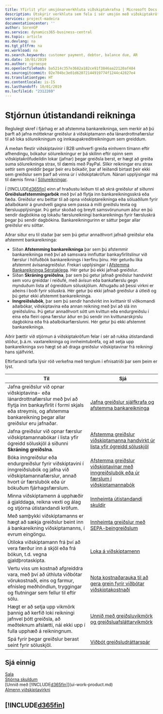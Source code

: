 ```yaml
---
title: Yfirlit yfir umsjónarverkhluta viðskiptakrafna | Microsoft Docs
description: Útskýrir verkhluta sem fela í sér umsjón með viðskiptakröfum og jöfnun greiðslna við fjárhagsfærslur viðskiptamanna og lánardrottna.
services: project-madeira
documentationcenter: ''
author: SorenGP
ms.service: dynamics365-business-central
ms.topic: article
ms.devlang: na
ms.tgt_pltfrm: na
ms.workload: na
ms.search.keywords: customer payment, debtor, balance due, AR
ms.date: 10/01/2019
ms.author: sgroespe
ms.openlocfilehash: ba5214c357e3682a182ce91f3846aa22120af484
ms.sourcegitcommit: 02e704bc3e01d62072144919774f1244c42827e4
ms.translationtype: HT
ms.contentlocale: is-IS
ms.lasthandoff: 10/01/2019
ms.locfileid: "2312269"
---
```

# <a name="managing-receivables"></a>Stjórnun útistandandi reikninga
Reglulegt skref í fjárhag er að afstemma bankareikninga, sem merkir að þú þarft að jafna mótteknar greiðslur á viðskiptamann eða lánardrottnafærslur til að loka sölureikningum og innkaupakreditreikningum sem greiddum.

Á meðan flestir viðskiptavinir í B2B umhverfi greiða einhvern tímann eftir afhendingu, bókaður sölureikningur er þá skilinn eftir opinn sem viðskiptakröfudeildin lokar (jafnar) þegar greiðsla berst, er hægt að greiða suma sölureikninga strax, til dæmis með PayPal. Slíkir reikningar eru strax settir sem greiddir þegar þeir eru bókaðir, þar af leiðandi birtast þeir ekki sem greiðslur sem þarf að vinna úr í viðskiptakröfum. Nánari upplýsingar má til dæmis finna í [Sölureikningar](sales-how-invoice-sales.md).  

Í [!INCLUDE[d365fin](includes/d365fin_md.md)] einn af hraðustu leiðum til að skrá greiðslur af síðunni **Greiðsluafstemmingarbók** með því að flytja inn bankareikningsskrá eða fæða. Greiðslur eru beittar til að opna viðskiptareikninga eða söluaðilum fyrir aðalbókanir á grundvelli gagna sem passa á milli greiðslu texta og færsluupplýsingar. Þú getur skoðað og breytt samsvörununum áður en þú sendir dagbókina og lokaðu færslureikningi bankareiknings fyrir færsluskrá þegar þú sendir dagbókina. Bankareikningurinn er sáttur þegar allar greiðslur eru sóttar.

Aðrar síður eru til staðar þar sem þú getur annaðhvort jafnað greiðslur eða afstemmt bankareikninga:

* Síðan **Afstemming bankareikninga** þar sem þú afstemmir bankareikninga með því að samsvara innfluttar bankayfirlitslínur við færslur í höfuðbók bankareiknings í kerfinu þínu. Hér geturðu líka afstemmt ávísanagreiðslur. Frekari upplýsingar í [Afstemma Bankareikninga Sérstaklega](bank-how-reconcile-bank-accounts-separately.md). Hér getur þú ekki jafnað greiðslur.
* Síðan **Skráning greiðslna**, þar sem þú getur jafnað greiðslur handvirkt sem voru greiddar í reiðufé, með ávísun eða bankafærslu gegn mynduðum lista af ógreiddum söluskjölum. Athugaðu að þessi virkni er aðeins í boði fyrir söluskrá. Hér getur þú ekki jafnað greiðslur á útleið og þú getur ekki afstemmt bankareikninga.
* **Inngreiðslubók**, þar sem þú sendir handvirkt inn kvittanir til viðkomandi aðalbókar, viðskiptavina eða annan reikning með því að slá inn greiðslulínu. Þú getur annaðhvort sótt um kvittun eða endurgreiðslu í eina eða fleiri opna færslur áður en þú sendir inn kvittunarskýrslu dagbókina eða frá aðalbókarfærslunni. Hér getur þú ekki afstemmt bankareikninga.  

Aðrir þættir við stjórnun á viðskiptakröfum felar í sér að rukka útistandandi stöður, þ.á.m. vaxtareikninga og innheimtubréfa, og að setja upp bankareikninga svo hægt sé að draga greiðslur viðskiptavinar frá reikningi hans sjálfvirkt.

Eftirfarandi tafla lýsir röð verkefna með tenglum í efnisatriði þar sem þeim er lýst.  

| Til | Sjá |
| --- | --- |
| Jafna greiðslur við opnar viðskiptavina- eða lánardrottnafærslur með því að flytja inn bankayfirlit í formi skjals eða streymis, og afstemma bankareikning þegar allar greiðslur eru jafnaðar. |[Jafna greiðslur sjálfkrafa og afstemma bankareikninga](receivables-apply-payments-auto-reconcile-bank-accounts.md) |
| Jafna greiðslur við opnar færslur viðskiptamannabókar í lista yfir ógreidd söluskjöl á síðunni **Skráning greiðslna**. |[Afstemma greiðslur viðskiptamanna handvirkt úr lista yfir ógreidd söluskjöl](receivables-how-reconcile-customer-payments-list-unpaid-sales-documents.md) |
| Bóka inngreiðslur eða endurgreiðslur fyrir viðskiptavini í ínngreiðslubók og jafna við viðskiptamannafærslur, annað hvort úr færslubók eða úr bókuðum fjárhagsfærslum. |[Afstemma greiðslur viðskiptavinar með inngreiðslubók eða úr færslum í viðskiptamannabók](receivables-how-apply-sales-transactions-manually.md) |
| Minna viðskiptamenn á upphæðir á gjalddaga, reikna vexti og álag og stjórna útistandandi kröfum. |[Innheimta útistandandi skuldir](receivables-collect-outstanding-balances.md) |
|Með samþykki viðskiptamanns er hægt að sækja greiðslur beint inn á bankareikning viðskiptamanns, í evrum eingöngu.|[Innheimta greiðslur með SEPA-beingreiðslum](finance-collect-payments-with-sepa-direct-debit.md)|
|Útiloka viðskiptamann frá því að vera færður inn á skjöl eða frá bókun, t.d. vegna gjaldþrotaskipta.|[Loka á viðskiptamenn](receivables-how-block-customers.md)|
|Vertu viss um kostnað afgreiddra vara, með því að úthluta viðbótar vörukostnaði, eins og farmur, efnisleg meðhöndlun, tryggingar og flutningar sem fellur til eftir sölu.|[Nota kostnaðarauka til að gera grein fyrir viðbótar viðskiptakostnaði](payables-how-assign-item-charges.md)|
|Hægt er að setja upp vikmörk þannig að kerfið loki reikningi jafnvel þótt greiðsla, að meðteknum afslætti, nái ekki upp í fulla upphæð á reikningnum.|[Unnið með greiðsluvikmörk og greiðsluafsláttarvikmörk](finance-payment-tolerance-and-payment-discount-tolerance.md)|
| Spá fyrir þegar greiðslur berast seint fyrir söluskjöl. | [Viðbót greiðsludráttarspár](ui-extensions-late-payment-prediction.md) |
## <a name="see-also"></a>Sjá einnig
[Sala](sales-manage-sales.md)  
[Stjórna skuldum](payables-manage-payables.md)  
[Unnið með [!INCLUDE[d365fin](includes/d365fin_md.md)]](ui-work-product.md)  
[Almenn viðskiptavirkni](ui-across-business-areas.md)

## [!INCLUDE[d365fin](includes/free_trial_md.md)]  
